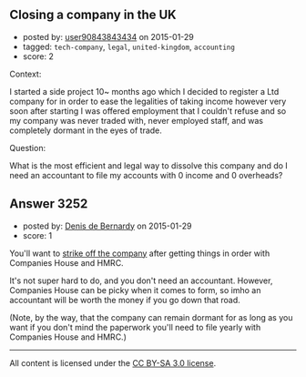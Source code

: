 ## Closing a company in the UK

- posted by: [user90843843434](https://stackexchange.com/users/5573792/user90843843434) on 2015-01-29
- tagged: `tech-company`, `legal`, `united-kingdom`, `accounting`
- score: 2

Context:

I started a side project 10~ months ago which I decided to register a Ltd company for in order to ease the legalities of taking income however very soon after starting I was offered employment that I couldn't refuse and so my company was never traded with, never employed staff, and was completely dormant in the eyes of trade.

Question:

What is the most efficient and legal way to dissolve this company and do I need an accountant to file my accounts with 0 income and 0 overheads?


## Answer 3252

- posted by: [Denis de Bernardy](https://stackexchange.com/users/182468/denis-de-bernardy) on 2015-01-29
- score: 1

You'll want to [strike off the company](https://www.gov.uk/closing-a-limited-company) after getting things in order with Companies House and HMRC.

It's not super hard to do, and you don't need an accountant. However, Companies House can be picky when it comes to form, so imho an accountant will be worth the money if you go down that road.

(Note, by the way, that the company can remain dormant for as long as you want if you don't mind the paperwork you'll need to file yearly with Companies House and HMRC.)



---

All content is licensed under the [CC BY-SA 3.0 license](https://creativecommons.org/licenses/by-sa/3.0/).
